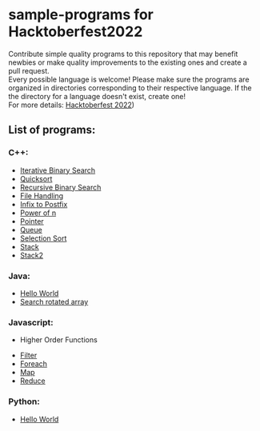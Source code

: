 # sample-programs for Hacktoberfest2022
Contribute simple quality programs to this repository that may benefit newbies or make quality improvements to the existing ones and create a pull request.<br />Every possible language is welcome! Please make sure the programs are organized in directories corresponding to their respective language. If the the directory for a language doesn't exist, create one!<br />For more details: [Hacktoberfest 2022](https://hacktoberfest.com/participation/))

## List of programs:
### C++:
* [Iterative Binary Search](https://github.com/mohit103/sample-programs/blob/main/C%2B%2B/IterativeBinarySearch.cpp)
* [Quicksort](https://github.com/mohit103/sample-programs/blob/main/C%2B%2B/QuickSort.cpp)
* [Recursive Binary Search](https://github.com/mohit103/sample-programs/blob/main/C%2B%2B/RecursiveBinarySearch.cpp)
* [File Handling](https://github.com/mohit103/sample-programs/blob/main/C%2B%2B/filehandling.cpp)
* [Infix to Postfix](https://github.com/mohit103/sample-programs/blob/main/C%2B%2B/infix_to_postfix_with_REVPOL.cpp)
* [Power of n](https://github.com/mohit103/sample-programs/blob/main/C%2B%2B/power.cpp)
* [Pointer](https://github.com/mohit103/sample-programs/blob/main/C%2B%2B/ptr.cpp)
* [Queue](https://github.com/mohit103/sample-programs/blob/main/C%2B%2B/queue.cpp)
* [Selection Sort](https://github.com/mohit103/sample-programs/blob/main/C%2B%2B/selection.cpp)
* [Stack](https://github.com/mohit103/sample-programs/blob/main/C%2B%2B/stack.cpp)
* [Stack2](https://github.com/mohit103/sample-programs/blob/main/C%2B%2B/stack2.cpp)
### Java:
* [Hello World](https://github.com/mohit103/sample-programs/blob/main/Java/HelloWorld.java)
* [Search rotated array](https://github.com/mohit103/sample-programs/blob/main/Java/Search_Raotated_Sorted_Array.java)
### Javascript:
* Higher Order Functions
- [Filter](https://github.com/mohit103/sample-programs/blob/main/JavaScript/HOF/filter.js)
- [Foreach](https://github.com/mohit103/sample-programs/blob/main/JavaScript/HOF/forEach.js)
- [Map](https://github.com/mohit103/sample-programs/blob/main/JavaScript/HOF/map.js)
- [Reduce](https://github.com/mohit103/sample-programs/blob/main/JavaScript/HOF/reduce.js)
### Python:
* [Hello World](https://github.com/mohit103/sample-programs/blob/main/Python/HelloWorld.py)

